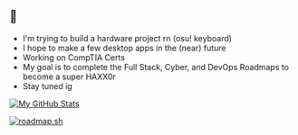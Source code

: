 ## 👀

- I'm trying to build a hardware project rn (osu! keyboard)
- I hope to make a few desktop apps in the (near) future
- Working on CompTIA Certs 
- My goal is to complete the Full Stack, Cyber, and DevOps Roadmaps to become a super HAXX0r
- Stay tuned ig
  
[![My GitHub Stats](https://github-readme-stats.hackclub.dev/api/wakatime?username=8258&api_domain=hackatime.hackclub.com&theme=darcula&custom_title=Hackatime+Stats&layout=compact&cache_seconds=0&langs_count=8
)]()

<a href="https://roadmap.sh"><img src="https://roadmap.sh/card/tall/687403f63ed27010bd180895?variant=dark" alt="roadmap.sh"/></a>

<!--
**qwortyuiop/qwortyuiop** is a ✨ _special_ ✨ repository because its `README.md` (this file) appears on your GitHub profile.

Here are some ideas to get you started:

- 🔭 I’m currently working on ...
- 🌱 I’m currently learning ...
- 👯 I’m looking to collaborate on ...
- 🤔 I’m looking for help with ...
- 💬 Ask me about ...
- 📫 How to reach me: ...
- ⚡ Fun fact: ...
-->
